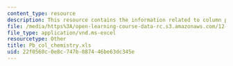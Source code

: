 ```yaml
---
content_type: resource
description: This resource contains the information related to column procedure checklist.
file: /media/https%3A/open-learning-course-data-rc.s3.amazonaws.com/12-119-analytical-techniques-for-studying-environmental-and-geologic-samples-spring-2011/22f0560c0e8c747b087446be63dc345e_Pb_col_chemistry.xls
file_type: application/vnd.ms-excel
resourcetype: Other
title: Pb_col_chemistry.xls
uid: 22f0560c-0e8c-747b-0874-46be63dc345e
---
```

